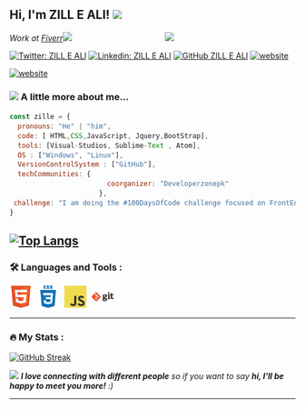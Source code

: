 
<h2> Hi, I'm ZILL E ALI! <img src="https://media.giphy.com/media/mGcNjsfWAjY5AEZNw6/giphy.gif" width="50"></h2>

<img align='right' src="https://media.giphy.com/media/M9gbBd9nbDrOTu1Mqx/giphy.gif" width="230">
<p><em>Work at <a href="http://www.fiverr.com/zillealibutt">Fiverr</a><img src="https://media.giphy.com/media/WUlplcMpOCEmTGBtBW/giphy.gif" width="30"> </br>
<!--   Developer Consultant at <a href="https://www.thoughtworks.com">ThoughtWorks</a> -->
  
</em></p>

[![Twitter: ZILL E ALI](https://img.shields.io/twitter/follow/ZILLEALI11?style=social)](https://twitter.com/ZILLEALI11)
[![Linkedin: ZILL E ALI](https://img.shields.io/badge/-ZILLEALI-blue?style=flat-square&logo=Linkedin&logoColor=white&link=https://www.linkedin.com/in/zilleali12/)](https://www.linkedin.com/in/zilleali12/)
[![GitHub ZILL E ALI](https://img.shields.io/github/followers/zilleali?label=follow&style=social)](https://github.com/zilleali)
 <a href="https://codepen.io/zilleali?utm_source=explore-tab"><img src="https://img.shields.io/static/v1?label=&labelColor=505050&message=zilleali&color=%230076D6&style=flat&logo=codepen&logoColor=%230076D6" alt="website"/></a>
 <img src="https://komarev.com/ghpvc/?username=your-github-zilleali&style=flat-square&color=blue" alt=""/>

 <a href="https://fiverr.com/zillealibutt"><img src="https://img.shields.io/badge/Fiverr-1DBF73.svg?style=for-the-badge&logo=Fiverr&logoColor=white" alt="website"/></a>
 
### <img src="https://media.giphy.com/media/VgCDAzcKvsR6OM0uWg/giphy.gif" width="50"> A little more about me...  
```javascript
const zille = {
  pronouns: "He" | "him",
  code: [ HTML,CSS,JavaScript, Jquery,BootStrap],
  tools: [Visual-Studios, Sublime-Text , Atom],
  OS : ["Windows", "Linux"],
  VersionControlSystem : ["GitHub"],
  techCommunities: {
                        coorganizer: "Developerzonepk"
                      },
 challenge: "I am doing the #100DaysOfCode challenge focused on FrontEnd"
}
```
[![Top Langs](https://github-readme-stats.vercel.app/api/top-langs/?username=zilleali&layout=compact&theme=vision-friendly-dark)](https://github.com/anuraghazra/github-readme-stats)
---
  ### :hammer_and_wrench: Languages and Tools :
<div>
  
  <img src="https://github.com/devicons/devicon/blob/master/icons/html5/html5-original.svg" title="HTML5" alt="HTML" width="40" height="40"/>&nbsp;
  <img src="https://github.com/devicons/devicon/blob/master/icons/css3/css3-plain-wordmark.svg"  title="CSS3" alt="CSS" width="40" height="40"/>&nbsp;
  <img src="https://github.com/devicons/devicon/blob/master/icons/javascript/javascript-original.svg" title="JavaScript" alt="JavaScript" width="40" height="40"/>&nbsp;
  <img src="https://github.com/devicons/devicon/blob/master/icons/git/git-original-wordmark.svg" title="Git" alt="Git" width="40" height="40"/>
</div>

---

### :fire: My Stats :
[![GitHub Streak](http://github-readme-streak-stats.herokuapp.com?user=zilleali&theme=dark&hide_border=true&mode=weekly&border=6F62DD&fire=DD2727)](https://git.io/streak-stats)







<img src="https://media.giphy.com/media/LnQjpWaON8nhr21vNW/giphy.gif" width="60"> <em><b>I love connecting with different people</b> so if you want to say <b>hi, I'll be happy to meet you more!</b> :)</em>

---

<!-- ### Hi there 👋 I'm ZILL E ALI
<hr style="border:1px doted #ffff;"/>
![visitors](https://visitor-badge.glitch.me/badge?page_id=page.id)

<img height="180em" src="https://github-readme-stats.vercel.app/api?username=zilleali&show_icons=true&hide_border=true&&count_private=true&include_all_commits=true" /> -->
<!-- [<a href="https://app.daily.dev/zilleali"><img src="https://api.daily.dev/devcards/2d562ad06d12484f96147eee1686c04e.png?r=8hw" width="400" alt="ZILLEALI's Dev Card"/></a>
](https://api.daily.dev/devcards/2d562ad06d12484f96147eee1686c04e.png?r=1v6) -->
